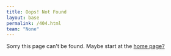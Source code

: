 ```yaml
---
title: Oops! Not Found
layout: base
permalink: /404.html
team: "None"
---
```


Sorry this page can't be found. Maybe start at the [home page?](./)